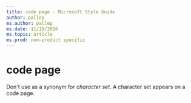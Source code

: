 ```yaml
---
title: code page - Microsoft Style Guide
author: pallep
ms.author: pallep
ms.date: 11/19/2016
ms.topic: article
ms.prod: non-product specific
---
```


# code page

Don't use as a synonym for *character set*. A character set appears on a code page. 
